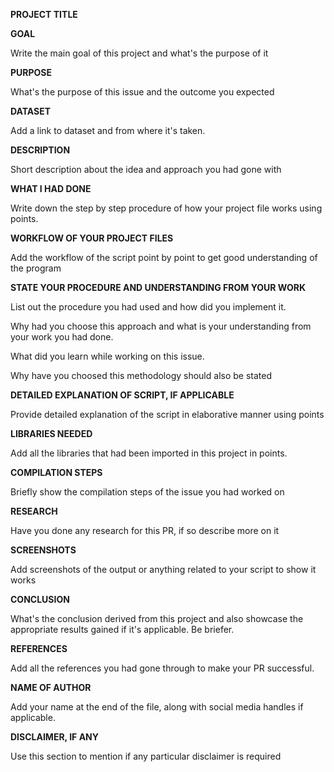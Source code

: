 **PROJECT TITLE**

**GOAL**

Write the main goal of this project and what's the purpose of it


**PURPOSE**

What's the purpose of this issue and the outcome you expected


**DATASET**

Add a link to dataset and from where it's taken.


**DESCRIPTION**

Short description about the idea and approach you had gone with


**WHAT I HAD DONE**

Write down the step by step procedure of how your project file works using points.


**WORKFLOW OF YOUR PROJECT FILES**

Add the workflow of the script point by point to get good understanding of the program


**STATE YOUR PROCEDURE AND UNDERSTANDING FROM YOUR WORK**

List out the procedure you had used and how did you implement it.

Why had you choose this approach and what is your understanding from your work you had done.

What did you learn while working on this issue.

Why have you choosed this methodology should also be stated


**DETAILED EXPLANATION OF SCRIPT, IF APPLICABLE**

Provide detailed explanation of the script in elaborative manner using points


**LIBRARIES NEEDED**

Add all the libraries that had been imported in this project in points.


**COMPILATION STEPS**

Briefly show the compilation steps of the issue you had worked on


**RESEARCH**

Have you done any research for this PR, if so describe more on it


**SCREENSHOTS**

Add screenshots of the output or anything related to your script to show it works


**CONCLUSION**

What's the conclusion derived from this project and also showcase the appropriate results gained if it's applicable. Be briefer.


**REFERENCES**

Add all the references you had gone through to make your PR successful.


**NAME OF AUTHOR**

Add your name at the end of the file, along with social media handles if applicable.


**DISCLAIMER, IF ANY**

Use this section to mention if any particular disclaimer is required


